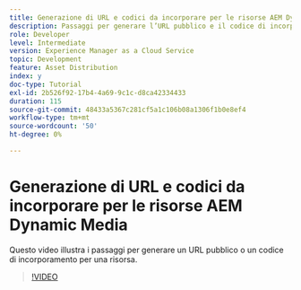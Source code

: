 ```yaml
---
title: Generazione di URL e codici da incorporare per le risorse AEM Dynamic Media
description: Passaggi per generare l’URL pubblico e il codice di incorporamento di una risorsa in Dynamic Media
role: Developer
level: Intermediate
version: Experience Manager as a Cloud Service
topic: Development
feature: Asset Distribution
index: y
doc-type: Tutorial
exl-id: 2b526f92-17b4-4a69-9c1c-d8ca42334433
duration: 115
source-git-commit: 48433a5367c281cf5a1c106b08a1306f1b0e8ef4
workflow-type: tm+mt
source-wordcount: '50'
ht-degree: 0%

---
```


# Generazione di URL e codici da incorporare per le risorse AEM Dynamic Media

Questo video illustra i passaggi per generare un URL pubblico o un codice di incorporamento per una risorsa.

>[!VIDEO](https://video.tv.adobe.com/v/3417843?quality=12&learn=on&captions=ita)
